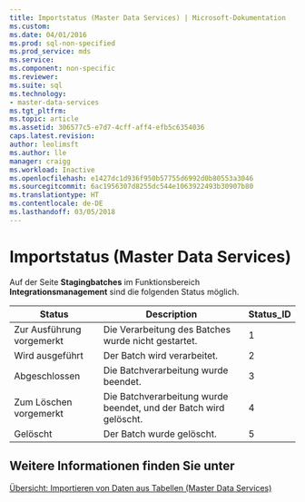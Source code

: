```yaml
---
title: Importstatus (Master Data Services) | Microsoft-Dokumentation
ms.custom: 
ms.date: 04/01/2016
ms.prod: sql-non-specified
ms.prod_service: mds
ms.service: 
ms.component: non-specific
ms.reviewer: 
ms.suite: sql
ms.technology:
- master-data-services
ms.tgt_pltfrm: 
ms.topic: article
ms.assetid: 306577c5-e7d7-4cff-aff4-efb5c6354036
caps.latest.revision: 
author: leolimsft
ms.author: lle
manager: craigg
ms.workload: Inactive
ms.openlocfilehash: e1427dc1d936f950b57755d6992d0b80553a3046
ms.sourcegitcommit: 6ac1956307d8255dc544e1063922493b30907b80
ms.translationtype: HT
ms.contentlocale: de-DE
ms.lasthandoff: 03/05/2018
---
```

# <a name="import-statuses-master-data-services"></a>Importstatus (Master Data Services)
  Auf der Seite **Stagingbatches** im Funktionsbereich **Integrationsmanagement** sind die folgenden Status möglich.  
  
|Status|Description|Status_ID|  
|------------|-----------------|----------------|  
|Zur Ausführung vorgemerkt|Die Verarbeitung des Batches wurde nicht gestartet.|1|  
|Wird ausgeführt|Der Batch wird verarbeitet.|2|  
|Abgeschlossen|Die Batchverarbeitung wurde beendet.|3|  
|Zum Löschen vorgemerkt|Die Batchverarbeitung wurde beendet, und der Batch wird gelöscht.|4|  
|Gelöscht|Der Batch wurde gelöscht.|5|  
  
## <a name="see-also"></a>Weitere Informationen finden Sie unter  
 [Übersicht: Importieren von Daten aus Tabellen &#40;Master Data Services&#41;](../master-data-services/overview-importing-data-from-tables-master-data-services.md)  
  
  
